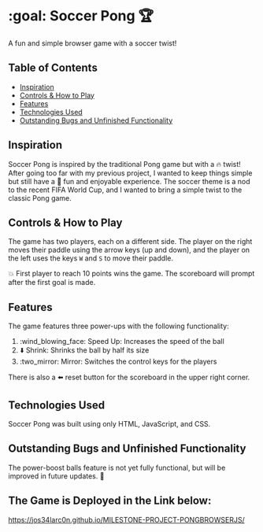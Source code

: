 # :goal: Soccer Pong :trophy:

A fun and simple browser game with a soccer twist!

## Table of Contents
- [Inspiration](#inspiration)
- [Controls & How to Play](#controls-&-how-to-play)
- [Features](#features)
- [Technologies Used](#technologies-used)
- [Outstanding Bugs and Unfinished Functionality](#outstanding-bugs-and-unfinished-functionality)

## Inspiration

Soccer Pong is inspired by the traditional Pong game but with a :fire: twist! After going too far with my previous project, I wanted to keep things simple but still have a :tada: fun and enjoyable experience. The soccer theme is a nod to the recent FIFA World Cup, and I wanted to bring a simple twist to the classic Pong game.

## Controls & How to Play

The game has two players, each on a different side. The player on the right moves their paddle using the arrow keys (up and down), and the player on the left uses the keys `W` and `S` to move their paddle.

:boom: First player to reach 10 points wins the game. The scoreboard will prompt after the first goal is made.

## Features

The game features three power-ups with the following functionality:

1. :wind_blowing_face: Speed Up: Increases the speed of the ball
2. :arrow_down: Shrink: Shrinks the ball by half its size
3. :two_mirror: Mirror: Switches the control keys for the players

There is also a :arrow_left: reset button for the scoreboard in the upper right corner.

## Technologies Used

Soccer Pong was built using only HTML, JavaScript, and CSS.

## Outstanding Bugs and Unfinished Functionality

The power-boost balls feature is not yet fully functional, but will be improved in future updates. :construction:

## The Game is Deployed in the Link below:

 https://jos34larc0n.github.io/MILESTONE-PROJECT-PONGBROWSERJS/
